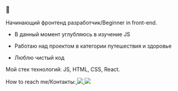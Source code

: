 ### 👋

Начинающий фронтенд разработчик/Beginner in front-end. 


 - В данный момент углубляюсь в изучение JS

 - Работаю над проектом в категории путешествия и здоровье

 - Люблю чистый код


Мой стек технологий: JS, HTML, CSS, React. 



How to reach me/Контакты:<a href="kse.terekhova@gmail.com">
<img src="https://img.shields.io/badge/Gmail-blue?logo=gmail&logoColor=black&style=social">
</a>      <a href="https://www.linkedin.com/in/ksenia-terekhova-bab675122/">
<img src="https://img.shields.io/badge/LinkedIn-blue?logo=linkedin&logoColor=black&style=social">
</a>
